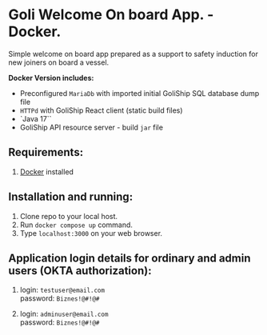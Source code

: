 # Goli Welcome On board App. - Docker.

Simple welcome on board app prepared as a support to safety induction for new joiners on board a vessel. 

**Docker Version includes:**
- Preconfigured `MariaDb` with imported initial GoliShip SQL database dump file
- `HTTPd` with GoliShip React client (static build files)
- `Java 17``
- GoliShip API resource server - build `jar` file

**Requirements:**
---

1. [Docker](https://docs.docker.com/get-docker/) installed
   
**Installation and running:**
---

1. Clone repo to your local host.
2. Run `docker compose up` command.
3. Type `localhost:3000` on your web browser.

**Application login details for ordinary and admin users (OKTA authorization):**
---

1. login: `testuser@email.com`<br>
   password: `Biznes!@#!@#`

2. login: `adminuser@email.com`<br>
   password: `Biznes!@#!@#`
   

